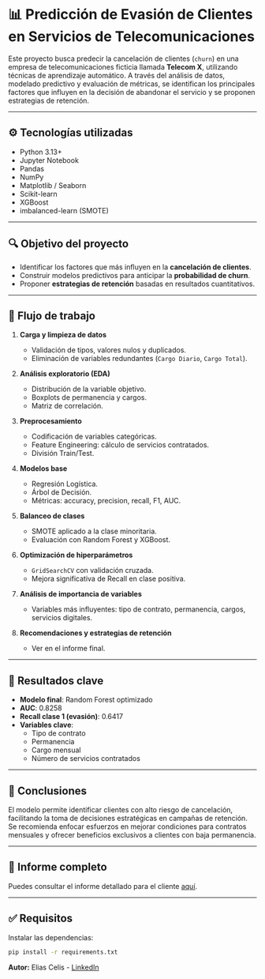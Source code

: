 # 📊 Predicción de Evasión de Clientes en Servicios de Telecomunicaciones

Este proyecto busca predecir la cancelación de clientes (`churn`) en una empresa de telecomunicaciones ficticia llamada **Telecom X**, utilizando técnicas de aprendizaje automático. A través del análisis de datos, modelado predictivo y evaluación de métricas, se identifican los principales factores que influyen en la decisión de abandonar el servicio y se proponen estrategias de retención.

---

## ⚙️ Tecnologías utilizadas

- Python 3.13+
- Jupyter Notebook
- Pandas
- NumPy
- Matplotlib / Seaborn
- Scikit-learn
- XGBoost
- imbalanced-learn (SMOTE)

---

## 🔍 Objetivo del proyecto

- Identificar los factores que más influyen en la **cancelación de clientes**.
- Construir modelos predictivos para anticipar la **probabilidad de churn**.
- Proponer **estrategias de retención** basadas en resultados cuantitativos.

---

## 🧪 Flujo de trabajo

1. **Carga y limpieza de datos**

   - Validación de tipos, valores nulos y duplicados.
   - Eliminación de variables redundantes (`Cargo Diario`, `Cargo Total`).

2. **Análisis exploratorio (EDA)**

   - Distribución de la variable objetivo.
   - Boxplots de permanencia y cargos.
   - Matriz de correlación.

3. **Preprocesamiento**

   - Codificación de variables categóricas.
   - Feature Engineering: cálculo de servicios contratados.
   - División Train/Test.

4. **Modelos base**

   - Regresión Logística.
   - Árbol de Decisión.
   - Métricas: accuracy, precision, recall, F1, AUC.

5. **Balanceo de clases**

   - SMOTE aplicado a la clase minoritaria.
   - Evaluación con Random Forest y XGBoost.

6. **Optimización de hiperparámetros**

   - `GridSearchCV` con validación cruzada.
   - Mejora significativa de Recall en clase positiva.

7. **Análisis de importancia de variables**

   - Variables más influyentes: tipo de contrato, permanencia, cargos, servicios digitales.

8. **Recomendaciones y estrategias de retención**
   - Ver en el informe final.

---

## 🧠 Resultados clave

- **Modelo final**: Random Forest optimizado
- **AUC**: 0.8258
- **Recall clase 1 (evasión)**: 0.6417
- **Variables clave**:
  - Tipo de contrato
  - Permanencia
  - Cargo mensual
  - Número de servicios contratados

---

## 📌 Conclusiones

El modelo permite identificar clientes con alto riesgo de cancelación, facilitando la toma de decisiones estratégicas en campañas de retención. Se recomienda enfocar esfuerzos en mejorar condiciones para contratos mensuales y ofrecer beneficios exclusivos a clientes con baja permanencia.

---

## 📄 Informe completo

Puedes consultar el informe detallado para el cliente [aquí](./informe_final.md).

---

## ✅ Requisitos

Instalar las dependencias:

```bash
pip install -r requirements.txt
```

**Autor:** Elias Celis - [LinkedIn](https://www.linkedin.com/in/ecelis)

